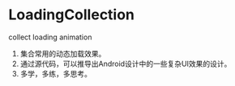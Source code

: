 # LoadingCollection
collect loading animation

1. 集合常用的动态加载效果。
2. 通过源代码，可以推导出Android设计中的一些复杂UI效果的设计。
3. 多学，多练，多思考。
